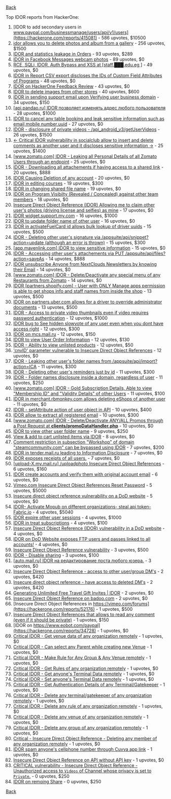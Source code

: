 [Back](../README.md)

Top IDOR reports from HackerOne:

1. [IDOR to add secondary users in www.paypal.com/businessmanage/users/api/v1/users](https://hackerone.com/reports/415081) - 586 upvotes, $10500
2. [idor allows you to delete photos and album from a gallery](https://hackerone.com/reports/380410) - 256 upvotes, $1500
3. [IDOR and statistics leakage in Orders](https://hackerone.com/reports/544329) - 93 upvotes, $289
4. [IDOR in Facebook Messages webcam photos](https://hackerone.com/reports/390346) - 89 upvotes, $0
5. [RCE, SQLi, IDOR, Auth Bypass and XSS at [staff.███.edu.eg ]](https://hackerone.com/reports/404874) - 49 upvotes, $0
6. [IDOR in Report CSV export discloses the IDs of Custom Field Attributes of Programs](https://hackerone.com/reports/510759) - 48 upvotes, $0
7. [IDOR on HackerOne Feedback Review](https://hackerone.com/reports/262661) - 43 upvotes, $0
8. [IDOR to delete images from other stores](https://hackerone.com/reports/404797) - 40 upvotes, $600
9. [IDOR in sending support email upon Verifying user business domain](https://hackerone.com/reports/592090) - 34 upvotes, $150
10. [[api.pandao.ru] IDOR позволяет изменять адрес любого пользователя](https://hackerone.com/reports/484339) - 28 upvotes, $1000
11. [IDOR to cancel any table booking and leak sensitive information such as email,mobile number,uuid](https://hackerone.com/reports/265258) - 27 upvotes, $0
12. [IDOR - disclosure of private videos - /api_android_v3/getUserVideos](https://hackerone.com/reports/186279) - 26 upvotes, $1500
13. [\<- Critical IDOR vulnerability in socialclub allow to insert and delete comments as another user and it discloses sensitive information -\>](https://hackerone.com/reports/204292) - 25 upvotes, $1400
14. [[www.zomato.com] IDOR - Leaking all Personal Details of all Zomato Users through an endpoint](https://hackerone.com/reports/269937) - 25 upvotes, $0
15. [IDOR - Downloading all attachements if having access to a shared link](https://hackerone.com/reports/194790) - 20 upvotes, $888
16. [IDOR Causing Deletion of any account](https://hackerone.com/reports/156537) - 20 upvotes, $0
17. [IDOR in editing courses](https://hackerone.com/reports/227522) - 19 upvotes, $300
18. [IDOR in changing shared file name](https://hackerone.com/reports/547663) - 19 upvotes, $0
19. [IDOR on Program Visibilty (Revealed / Concealed) against other team members](https://hackerone.com/reports/291721) - 18 upvotes, $0
20. [Insecure Direct Object Reference (IDOR) Allowing me to claim other user's photos (driving license and selfies) as mine](https://hackerone.com/reports/268167) - 17 upvotes, $0
21. [IDOR widget.support.my.com](https://hackerone.com/reports/328337) - 16 upvotes, $1000
22. [IDOR to update folder name of other user](https://hackerone.com/reports/587687) - 16 upvotes, $0
23. [IDOR in activateFuelCard id allows bulk lookup of driver uuids](https://hackerone.com/reports/254151) - 15 upvotes, $500
24. [IDOR - Deleting other user's signature via /appsuite/api/snippet?action=update (although an error is thrown)](https://hackerone.com/reports/199321) - 15 upvotes, $300
25. [[app.mavenlink.com] IDOR to view sensitive information](https://hackerone.com/reports/283419) - 15 upvotes, $0
26. [IDOR - Accessing other user's attachements via PUT /appsuite/api/files?action=saveAs](https://hackerone.com/reports/204984) - 14 upvotes, $888
27. [IDOR unsubscribe Anyone from NextClouds Newsletters by knowing their Email](https://hackerone.com/reports/230328) - 14 upvotes, $0
28. [[www.zomato.com] IDOR - Delete/Deactivate any special menu of any Restaurants from Zomato](https://hackerone.com/reports/264919) - 14 upvotes, $0
29. [IDOR [partners.shopify.com] - User with ONLY Manage apps permission is able to get shops info and staff names from inside the shop](https://hackerone.com/reports/243943) - 13 upvotes, $500
30. [IDOR on partners.uber.com allows for a driver to override administrator documents](https://hackerone.com/reports/194594) - 13 upvotes, $500
31. [IDOR - Access to private video thumbnails even if video requires password authentication](https://hackerone.com/reports/197114) - 12 upvotes, $1000
32. [IDOR bug to See hidden slowvote of any user even when you dont have access right](https://hackerone.com/reports/661978) - 12 upvotes, $300
33. [IDOR on mcs.mail.ru](https://hackerone.com/reports/312555) - 12 upvotes, $150
34. [IDOR to view User Order Information](https://hackerone.com/reports/287789) - 12 upvotes, $130
35. [IDOR - Ability to view unlisted products](https://hackerone.com/reports/172545) - 12 upvotes, $50
36. ['cnvID' parameter vulnerable to Insecure Direct Object References](https://hackerone.com/reports/265284) - 12 upvotes, $0
37. [IDOR - Leaking other user's folder names from /appsuite/api/import?action=ICA](https://hackerone.com/reports/199281) - 11 upvotes, $300
38. [IDOR - Deleting other user's reminders just by id](https://hackerone.com/reports/198969) - 11 upvotes, $300
39. [IDOR - Folder names disclosure inside a domain, regardless of user](https://hackerone.com/reports/194574) - 11 upvotes, $250
40. [[www.zomato.com] IDOR - Gold Subscription Details, Able to view "Membership ID" and "Validity Details" of other Users](https://hackerone.com/reports/344145) - 11 upvotes, $100
41. [IDOR in merchant.rbmonkey.com allows deleting eShops of another user](https://hackerone.com/reports/281296) - 11 upvotes, $0
42. [IDOR - setAttribute action of user object in API](https://hackerone.com/reports/285432) - 10 upvotes, $400
43. [IDOR allow to extract all registered email](https://hackerone.com/reports/302485) - 10 upvotes, $300
44. [[www.zomato.com] IDOR - Delete/Deactivate ANY/ALL Promos through a Post Request at **clients/promoDataHandler.php**](https://hackerone.com/reports/264754) - 10 upvotes, $0
45. [IDOR to view other user folder name](https://hackerone.com/reports/333767) - 9 upvotes, $250
46. [View & add to cart unlisted items via IDOR](https://hackerone.com/reports/344284) - 8 upvotes, $0
47. [Comment restriction in subsection "Workshop" of domain "steamcommunity.com" can be bypassed using IDOR](https://hackerone.com/reports/365504) - 7 upvotes, $200
48. [IDOR in tender.mail.ru leading to Information Disclosure](https://hackerone.com/reports/226640) - 7 upvotes, $0
49. [IDOR exposes receipts of all users.](https://hackerone.com/reports/283407) - 7 upvotes, $0
50. [[upload-X.my.mail.ru] /uploadphoto Insecure Direct Object References](https://hackerone.com/reports/140548) - 6 upvotes, $160
51. [IDOR create accounts and verify them with original account email](https://hackerone.com/reports/244636) - 6 upvotes, $0
52. [Vimeo.com Insecure Direct Object References Reset Password](https://hackerone.com/reports/42587) - 5 upvotes, $5000
53. [Insecure direct object reference vulnerability on a DoD website](https://hackerone.com/reports/184933) - 5 upvotes, $0
54. [IDOR- Activate Mopub on different organizations- steal api token- Fabric.io](https://hackerone.com/reports/95552) - 4 upvotes, $5040
55. [IDOR expire other user sessions](https://hackerone.com/reports/56511) - 4 upvotes, $1000
56. [IDOR in treat subscriptions](https://hackerone.com/reports/313050) - 4 upvotes, $100
57. [Insecure Direct Object Reference (IDOR) vulnerability in a DoD website](https://hackerone.com/reports/207099) - 4 upvotes, $0
58. [IDOR on DoD Website exposes FTP users and passes linked to all accounts!](https://hackerone.com/reports/228383) - 4 upvotes, $0
59. [Insecure Direct Object Reference vulnerability](https://hackerone.com/reports/46397) - 3 upvotes, $500
60. [IDOR - Disable sharing](https://hackerone.com/reports/153905) - 3 upvotes, $100
61. [[auto.mail.ru] IDOR на редактирование поста любого юзера.](https://hackerone.com/reports/651966) - 3 upvotes, $0
62. [Insecure Direct Object Reference - access to other user/group DM's](https://hackerone.com/reports/53858) - 2 upvotes, $420
63. [Insecure direct object reference - have access to deleted DM's](https://hackerone.com/reports/52646) - 2 upvotes, $420
64. [Generating Unlimited Free Travel Gift Invites | IDOR](https://hackerone.com/reports/49499) - 2 upvotes, $0
65. [Insecure Direct Object Reference on badoo.com](https://hackerone.com/reports/126861) - 2 upvotes, $0
66. [Insecure Direct Object References in https://vimeo.com/forums](https://hackerone.com/reports/52176) - 1 upvotes, $500
67. [Insecure Direct Object References that allows to read any comment (even if it should be private)](https://hackerone.com/reports/52181) - 1 upvotes, $150
68. [IDOR on https://www.eobot.com/paypal](https://hackerone.com/reports/34728) - 1 upvotes, $0
69. [Critical IDOR - Get venue data of any organization remotely](https://hackerone.com/reports/120305) - 1 upvotes, $0
70. [Critical IDOR - Can select any Parent while creating new Venue](https://hackerone.com/reports/120312) - 1 upvotes, $0
71. [Critical IDOR - Make Rule for Any Group & Any Venue remotely](https://hackerone.com/reports/120318) - 1 upvotes, $0
72. [Critical IDOR - Get Rules of any organization remotely](https://hackerone.com/reports/120314) - 1 upvotes, $0
73. [Critical IDOR - Get anyone's Terminal Data remotely](https://hackerone.com/reports/120289) - 1 upvotes, $0
74. [Critical IDOR - Set anyone's Terminal Data remotely](https://hackerone.com/reports/120291) - 1 upvotes, $0
75. [Critical IDOR - Get Authentication Details of any Terminal/Gatekeeper](https://hackerone.com/reports/120293) - 1 upvotes, $0
76. [Critical IDOR - Delete any terminal/gatekeeper of any organization remotely](https://hackerone.com/reports/120288) - 1 upvotes, $0
77. [Critical IDOR - Delete any rule of any organization remotely](https://hackerone.com/reports/120126) - 1 upvotes, $0
78. [Critical IDOR - Delete any venue of any organization remotely](https://hackerone.com/reports/120123) - 1 upvotes, $0
79. [Critical IDOR - Delete any group of any organization remotely](https://hackerone.com/reports/120121) - 1 upvotes, $0
80. [Critical - Insecure Direct Object Reference - Deleting any member of any organization remotely](https://hackerone.com/reports/120115) - 1 upvotes, $0
81. [IDOR spam anyone's cellphone number through Cuvva app link](https://hackerone.com/reports/232562) - 1 upvotes, $0
82. [Insecure Direct Object Reference on API without API key](https://hackerone.com/reports/284963) - 1 upvotes, $0
83. [CRITICAL vulnerability - Insecure Direct Object Reference - Unauthorized access to `Videos` of Channel whose privacy is set to `Private`.](https://hackerone.com/reports/45960) - 0 upvotes, $250
84. [IDOR on remoing Share](https://hackerone.com/reports/85720) - 0 upvotes, $250


[Back](../README.md)